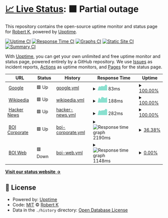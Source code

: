 # [📈 Live Status](https://demo.upptime.js.org): <!--live status--> **🟧 Partial outage**

This repository contains the open-source uptime monitor and status page for [Robert K](http://www.woodst.com/), powered by [Upptime](https://github.com/upptime/upptime).

[![Uptime CI](https://github.com/rk/upptime/workflows/Uptime%20CI/badge.svg)](https://github.com/rk/upptime/actions?query=workflow%3A%22Uptime+CI%22)
[![Response Time CI](https://github.com/rk/upptime/workflows/Response%20Time%20CI/badge.svg)](https://github.com/rk/upptime/actions?query=workflow%3A%22Response+Time+CI%22)
[![Graphs CI](https://github.com/rk/upptime/workflows/Graphs%20CI/badge.svg)](https://github.com/rk/upptime/actions?query=workflow%3A%22Graphs+CI%22)
[![Static Site CI](https://github.com/rk/upptime/workflows/Static%20Site%20CI/badge.svg)](https://github.com/rk/upptime/actions?query=workflow%3A%22Static+Site+CI%22)
[![Summary CI](https://github.com/rk/upptime/workflows/Summary%20CI/badge.svg)](https://github.com/rk/upptime/actions?query=workflow%3A%22Summary+CI%22)

With [Upptime](https://upptime.js.org), you can get your own unlimited and free uptime monitor and status page, powered entirely by a GitHub repository. We use [Issues](https://github.com/rk/upptime/issues) as incident reports, [Actions](https://github.com/rk/upptime/actions) as uptime monitors, and [Pages](https://demo.upptime.js.org) for the status page.

<!--start: status pages-->
<!-- This summary is generated by Upptime (https://github.com/upptime/upptime) -->
<!-- Do not edit this manually, your changes will be overwritten -->
<!-- prettier-ignore -->
| URL | Status | History | Response Time | Uptime |
| --- | ------ | ------- | ------------- | ------ |
| <img alt="" src="https://icons.duckduckgo.com/ip3/www.google.com.ico" height="13"> [Google](https://www.google.com) | 🟩 Up | [google.yml](https://github.com/1ramkrishnan/Upptime/commits/HEAD/history/google.yml) | <details><summary><img alt="Response time graph" src="./graphs/google/response-time-week.png" height="20"> 83ms</summary><br><a href="https://demo.upptime.js.org/history/google"><img alt="Response time 105" src="https://img.shields.io/endpoint?url=https%3A%2F%2Fraw.githubusercontent.com%2F1ramkrishnan%2FUpptime%2FHEAD%2Fapi%2Fgoogle%2Fresponse-time.json"></a><br><a href="https://demo.upptime.js.org/history/google"><img alt="24-hour response time 87" src="https://img.shields.io/endpoint?url=https%3A%2F%2Fraw.githubusercontent.com%2F1ramkrishnan%2FUpptime%2FHEAD%2Fapi%2Fgoogle%2Fresponse-time-day.json"></a><br><a href="https://demo.upptime.js.org/history/google"><img alt="7-day response time 83" src="https://img.shields.io/endpoint?url=https%3A%2F%2Fraw.githubusercontent.com%2F1ramkrishnan%2FUpptime%2FHEAD%2Fapi%2Fgoogle%2Fresponse-time-week.json"></a><br><a href="https://demo.upptime.js.org/history/google"><img alt="30-day response time 96" src="https://img.shields.io/endpoint?url=https%3A%2F%2Fraw.githubusercontent.com%2F1ramkrishnan%2FUpptime%2FHEAD%2Fapi%2Fgoogle%2Fresponse-time-month.json"></a><br><a href="https://demo.upptime.js.org/history/google"><img alt="1-year response time 105" src="https://img.shields.io/endpoint?url=https%3A%2F%2Fraw.githubusercontent.com%2F1ramkrishnan%2FUpptime%2FHEAD%2Fapi%2Fgoogle%2Fresponse-time-year.json"></a></details> | <details><summary><a href="https://demo.upptime.js.org/history/google">100.00%</a></summary><a href="https://demo.upptime.js.org/history/google"><img alt="All-time uptime 100.00%" src="https://img.shields.io/endpoint?url=https%3A%2F%2Fraw.githubusercontent.com%2F1ramkrishnan%2FUpptime%2FHEAD%2Fapi%2Fgoogle%2Fuptime.json"></a><br><a href="https://demo.upptime.js.org/history/google"><img alt="24-hour uptime 100.00%" src="https://img.shields.io/endpoint?url=https%3A%2F%2Fraw.githubusercontent.com%2F1ramkrishnan%2FUpptime%2FHEAD%2Fapi%2Fgoogle%2Fuptime-day.json"></a><br><a href="https://demo.upptime.js.org/history/google"><img alt="7-day uptime 100.00%" src="https://img.shields.io/endpoint?url=https%3A%2F%2Fraw.githubusercontent.com%2F1ramkrishnan%2FUpptime%2FHEAD%2Fapi%2Fgoogle%2Fuptime-week.json"></a><br><a href="https://demo.upptime.js.org/history/google"><img alt="30-day uptime 100.00%" src="https://img.shields.io/endpoint?url=https%3A%2F%2Fraw.githubusercontent.com%2F1ramkrishnan%2FUpptime%2FHEAD%2Fapi%2Fgoogle%2Fuptime-month.json"></a><br><a href="https://demo.upptime.js.org/history/google"><img alt="1-year uptime 100.00%" src="https://img.shields.io/endpoint?url=https%3A%2F%2Fraw.githubusercontent.com%2F1ramkrishnan%2FUpptime%2FHEAD%2Fapi%2Fgoogle%2Fuptime-year.json"></a></details>
| <img alt="" src="https://icons.duckduckgo.com/ip3/en.wikipedia.org.ico" height="13"> [Wikipedia](https://en.wikipedia.org) | 🟩 Up | [wikipedia.yml](https://github.com/1ramkrishnan/Upptime/commits/HEAD/history/wikipedia.yml) | <details><summary><img alt="Response time graph" src="./graphs/wikipedia/response-time-week.png" height="20"> 188ms</summary><br><a href="https://demo.upptime.js.org/history/wikipedia"><img alt="Response time 202" src="https://img.shields.io/endpoint?url=https%3A%2F%2Fraw.githubusercontent.com%2F1ramkrishnan%2FUpptime%2FHEAD%2Fapi%2Fwikipedia%2Fresponse-time.json"></a><br><a href="https://demo.upptime.js.org/history/wikipedia"><img alt="24-hour response time 249" src="https://img.shields.io/endpoint?url=https%3A%2F%2Fraw.githubusercontent.com%2F1ramkrishnan%2FUpptime%2FHEAD%2Fapi%2Fwikipedia%2Fresponse-time-day.json"></a><br><a href="https://demo.upptime.js.org/history/wikipedia"><img alt="7-day response time 188" src="https://img.shields.io/endpoint?url=https%3A%2F%2Fraw.githubusercontent.com%2F1ramkrishnan%2FUpptime%2FHEAD%2Fapi%2Fwikipedia%2Fresponse-time-week.json"></a><br><a href="https://demo.upptime.js.org/history/wikipedia"><img alt="30-day response time 196" src="https://img.shields.io/endpoint?url=https%3A%2F%2Fraw.githubusercontent.com%2F1ramkrishnan%2FUpptime%2FHEAD%2Fapi%2Fwikipedia%2Fresponse-time-month.json"></a><br><a href="https://demo.upptime.js.org/history/wikipedia"><img alt="1-year response time 202" src="https://img.shields.io/endpoint?url=https%3A%2F%2Fraw.githubusercontent.com%2F1ramkrishnan%2FUpptime%2FHEAD%2Fapi%2Fwikipedia%2Fresponse-time-year.json"></a></details> | <details><summary><a href="https://demo.upptime.js.org/history/wikipedia">100.00%</a></summary><a href="https://demo.upptime.js.org/history/wikipedia"><img alt="All-time uptime 100.00%" src="https://img.shields.io/endpoint?url=https%3A%2F%2Fraw.githubusercontent.com%2F1ramkrishnan%2FUpptime%2FHEAD%2Fapi%2Fwikipedia%2Fuptime.json"></a><br><a href="https://demo.upptime.js.org/history/wikipedia"><img alt="24-hour uptime 100.00%" src="https://img.shields.io/endpoint?url=https%3A%2F%2Fraw.githubusercontent.com%2F1ramkrishnan%2FUpptime%2FHEAD%2Fapi%2Fwikipedia%2Fuptime-day.json"></a><br><a href="https://demo.upptime.js.org/history/wikipedia"><img alt="7-day uptime 100.00%" src="https://img.shields.io/endpoint?url=https%3A%2F%2Fraw.githubusercontent.com%2F1ramkrishnan%2FUpptime%2FHEAD%2Fapi%2Fwikipedia%2Fuptime-week.json"></a><br><a href="https://demo.upptime.js.org/history/wikipedia"><img alt="30-day uptime 99.95%" src="https://img.shields.io/endpoint?url=https%3A%2F%2Fraw.githubusercontent.com%2F1ramkrishnan%2FUpptime%2FHEAD%2Fapi%2Fwikipedia%2Fuptime-month.json"></a><br><a href="https://demo.upptime.js.org/history/wikipedia"><img alt="1-year uptime 100.00%" src="https://img.shields.io/endpoint?url=https%3A%2F%2Fraw.githubusercontent.com%2F1ramkrishnan%2FUpptime%2FHEAD%2Fapi%2Fwikipedia%2Fuptime-year.json"></a></details>
| <img alt="" src="https://icons.duckduckgo.com/ip3/news.ycombinator.com.ico" height="13"> [Hacker News](https://news.ycombinator.com) | 🟩 Up | [hacker-news.yml](https://github.com/1ramkrishnan/Upptime/commits/HEAD/history/hacker-news.yml) | <details><summary><img alt="Response time graph" src="./graphs/hacker-news/response-time-week.png" height="20"> 282ms</summary><br><a href="https://demo.upptime.js.org/history/hacker-news"><img alt="Response time 304" src="https://img.shields.io/endpoint?url=https%3A%2F%2Fraw.githubusercontent.com%2F1ramkrishnan%2FUpptime%2FHEAD%2Fapi%2Fhacker-news%2Fresponse-time.json"></a><br><a href="https://demo.upptime.js.org/history/hacker-news"><img alt="24-hour response time 265" src="https://img.shields.io/endpoint?url=https%3A%2F%2Fraw.githubusercontent.com%2F1ramkrishnan%2FUpptime%2FHEAD%2Fapi%2Fhacker-news%2Fresponse-time-day.json"></a><br><a href="https://demo.upptime.js.org/history/hacker-news"><img alt="7-day response time 282" src="https://img.shields.io/endpoint?url=https%3A%2F%2Fraw.githubusercontent.com%2F1ramkrishnan%2FUpptime%2FHEAD%2Fapi%2Fhacker-news%2Fresponse-time-week.json"></a><br><a href="https://demo.upptime.js.org/history/hacker-news"><img alt="30-day response time 288" src="https://img.shields.io/endpoint?url=https%3A%2F%2Fraw.githubusercontent.com%2F1ramkrishnan%2FUpptime%2FHEAD%2Fapi%2Fhacker-news%2Fresponse-time-month.json"></a><br><a href="https://demo.upptime.js.org/history/hacker-news"><img alt="1-year response time 304" src="https://img.shields.io/endpoint?url=https%3A%2F%2Fraw.githubusercontent.com%2F1ramkrishnan%2FUpptime%2FHEAD%2Fapi%2Fhacker-news%2Fresponse-time-year.json"></a></details> | <details><summary><a href="https://demo.upptime.js.org/history/hacker-news">100.00%</a></summary><a href="https://demo.upptime.js.org/history/hacker-news"><img alt="All-time uptime 100.00%" src="https://img.shields.io/endpoint?url=https%3A%2F%2Fraw.githubusercontent.com%2F1ramkrishnan%2FUpptime%2FHEAD%2Fapi%2Fhacker-news%2Fuptime.json"></a><br><a href="https://demo.upptime.js.org/history/hacker-news"><img alt="24-hour uptime 100.00%" src="https://img.shields.io/endpoint?url=https%3A%2F%2Fraw.githubusercontent.com%2F1ramkrishnan%2FUpptime%2FHEAD%2Fapi%2Fhacker-news%2Fuptime-day.json"></a><br><a href="https://demo.upptime.js.org/history/hacker-news"><img alt="7-day uptime 100.00%" src="https://img.shields.io/endpoint?url=https%3A%2F%2Fraw.githubusercontent.com%2F1ramkrishnan%2FUpptime%2FHEAD%2Fapi%2Fhacker-news%2Fuptime-week.json"></a><br><a href="https://demo.upptime.js.org/history/hacker-news"><img alt="30-day uptime 100.00%" src="https://img.shields.io/endpoint?url=https%3A%2F%2Fraw.githubusercontent.com%2F1ramkrishnan%2FUpptime%2FHEAD%2Fapi%2Fhacker-news%2Fuptime-month.json"></a><br><a href="https://demo.upptime.js.org/history/hacker-news"><img alt="1-year uptime 100.00%" src="https://img.shields.io/endpoint?url=https%3A%2F%2Fraw.githubusercontent.com%2F1ramkrishnan%2FUpptime%2FHEAD%2Fapi%2Fhacker-news%2Fuptime-year.json"></a></details>
| <img alt="" src="https://icons.duckduckgo.com/ip3/bankofindia.co.in.ico" height="13"> [BOI Corporate](https://bankofindia.co.in) | 🟩 Up | [boi-corporate.yml](https://github.com/1ramkrishnan/Upptime/commits/HEAD/history/boi-corporate.yml) | <details><summary><img alt="Response time graph" src="./graphs/boi-corporate/response-time-week.png" height="20"> 2190ms</summary><br><a href="https://demo.upptime.js.org/history/boi-corporate"><img alt="Response time 3992" src="https://img.shields.io/endpoint?url=https%3A%2F%2Fraw.githubusercontent.com%2F1ramkrishnan%2FUpptime%2FHEAD%2Fapi%2Fboi-corporate%2Fresponse-time.json"></a><br><a href="https://demo.upptime.js.org/history/boi-corporate"><img alt="24-hour response time 2980" src="https://img.shields.io/endpoint?url=https%3A%2F%2Fraw.githubusercontent.com%2F1ramkrishnan%2FUpptime%2FHEAD%2Fapi%2Fboi-corporate%2Fresponse-time-day.json"></a><br><a href="https://demo.upptime.js.org/history/boi-corporate"><img alt="7-day response time 2190" src="https://img.shields.io/endpoint?url=https%3A%2F%2Fraw.githubusercontent.com%2F1ramkrishnan%2FUpptime%2FHEAD%2Fapi%2Fboi-corporate%2Fresponse-time-week.json"></a><br><a href="https://demo.upptime.js.org/history/boi-corporate"><img alt="30-day response time 3507" src="https://img.shields.io/endpoint?url=https%3A%2F%2Fraw.githubusercontent.com%2F1ramkrishnan%2FUpptime%2FHEAD%2Fapi%2Fboi-corporate%2Fresponse-time-month.json"></a><br><a href="https://demo.upptime.js.org/history/boi-corporate"><img alt="1-year response time 3992" src="https://img.shields.io/endpoint?url=https%3A%2F%2Fraw.githubusercontent.com%2F1ramkrishnan%2FUpptime%2FHEAD%2Fapi%2Fboi-corporate%2Fresponse-time-year.json"></a></details> | <details><summary><a href="https://demo.upptime.js.org/history/boi-corporate">36.38%</a></summary><a href="https://demo.upptime.js.org/history/boi-corporate"><img alt="All-time uptime 82.29%" src="https://img.shields.io/endpoint?url=https%3A%2F%2Fraw.githubusercontent.com%2F1ramkrishnan%2FUpptime%2FHEAD%2Fapi%2Fboi-corporate%2Fuptime.json"></a><br><a href="https://demo.upptime.js.org/history/boi-corporate"><img alt="24-hour uptime 100.00%" src="https://img.shields.io/endpoint?url=https%3A%2F%2Fraw.githubusercontent.com%2F1ramkrishnan%2FUpptime%2FHEAD%2Fapi%2Fboi-corporate%2Fuptime-day.json"></a><br><a href="https://demo.upptime.js.org/history/boi-corporate"><img alt="7-day uptime 36.38%" src="https://img.shields.io/endpoint?url=https%3A%2F%2Fraw.githubusercontent.com%2F1ramkrishnan%2FUpptime%2FHEAD%2Fapi%2Fboi-corporate%2Fuptime-week.json"></a><br><a href="https://demo.upptime.js.org/history/boi-corporate"><img alt="30-day uptime 73.10%" src="https://img.shields.io/endpoint?url=https%3A%2F%2Fraw.githubusercontent.com%2F1ramkrishnan%2FUpptime%2FHEAD%2Fapi%2Fboi-corporate%2Fuptime-month.json"></a><br><a href="https://demo.upptime.js.org/history/boi-corporate"><img alt="1-year uptime 82.29%" src="https://img.shields.io/endpoint?url=https%3A%2F%2Fraw.githubusercontent.com%2F1ramkrishnan%2FUpptime%2FHEAD%2Fapi%2Fboi-corporate%2Fuptime-year.json"></a></details>
| <img alt="" src="https://icons.duckduckgo.com/ip3/boiweb.bankofindia.co.in.ico" height="13"> [BOI Web](https://boiweb.bankofindia.co.in) | 🟥 Down | [boi-web.yml](https://github.com/1ramkrishnan/Upptime/commits/HEAD/history/boi-web.yml) | <details><summary><img alt="Response time graph" src="./graphs/boi-web/response-time-week.png" height="20"> 1148ms</summary><br><a href="https://demo.upptime.js.org/history/boi-web"><img alt="Response time 2981" src="https://img.shields.io/endpoint?url=https%3A%2F%2Fraw.githubusercontent.com%2F1ramkrishnan%2FUpptime%2FHEAD%2Fapi%2Fboi-web%2Fresponse-time.json"></a><br><a href="https://demo.upptime.js.org/history/boi-web"><img alt="24-hour response time 1227" src="https://img.shields.io/endpoint?url=https%3A%2F%2Fraw.githubusercontent.com%2F1ramkrishnan%2FUpptime%2FHEAD%2Fapi%2Fboi-web%2Fresponse-time-day.json"></a><br><a href="https://demo.upptime.js.org/history/boi-web"><img alt="7-day response time 1148" src="https://img.shields.io/endpoint?url=https%3A%2F%2Fraw.githubusercontent.com%2F1ramkrishnan%2FUpptime%2FHEAD%2Fapi%2Fboi-web%2Fresponse-time-week.json"></a><br><a href="https://demo.upptime.js.org/history/boi-web"><img alt="30-day response time 2003" src="https://img.shields.io/endpoint?url=https%3A%2F%2Fraw.githubusercontent.com%2F1ramkrishnan%2FUpptime%2FHEAD%2Fapi%2Fboi-web%2Fresponse-time-month.json"></a><br><a href="https://demo.upptime.js.org/history/boi-web"><img alt="1-year response time 2981" src="https://img.shields.io/endpoint?url=https%3A%2F%2Fraw.githubusercontent.com%2F1ramkrishnan%2FUpptime%2FHEAD%2Fapi%2Fboi-web%2Fresponse-time-year.json"></a></details> | <details><summary><a href="https://demo.upptime.js.org/history/boi-web">0.00%</a></summary><a href="https://demo.upptime.js.org/history/boi-web"><img alt="All-time uptime 63.47%" src="https://img.shields.io/endpoint?url=https%3A%2F%2Fraw.githubusercontent.com%2F1ramkrishnan%2FUpptime%2FHEAD%2Fapi%2Fboi-web%2Fuptime.json"></a><br><a href="https://demo.upptime.js.org/history/boi-web"><img alt="24-hour uptime 0.00%" src="https://img.shields.io/endpoint?url=https%3A%2F%2Fraw.githubusercontent.com%2F1ramkrishnan%2FUpptime%2FHEAD%2Fapi%2Fboi-web%2Fuptime-day.json"></a><br><a href="https://demo.upptime.js.org/history/boi-web"><img alt="7-day uptime 0.00%" src="https://img.shields.io/endpoint?url=https%3A%2F%2Fraw.githubusercontent.com%2F1ramkrishnan%2FUpptime%2FHEAD%2Fapi%2Fboi-web%2Fuptime-week.json"></a><br><a href="https://demo.upptime.js.org/history/boi-web"><img alt="30-day uptime 43.12%" src="https://img.shields.io/endpoint?url=https%3A%2F%2Fraw.githubusercontent.com%2F1ramkrishnan%2FUpptime%2FHEAD%2Fapi%2Fboi-web%2Fuptime-month.json"></a><br><a href="https://demo.upptime.js.org/history/boi-web"><img alt="1-year uptime 63.47%" src="https://img.shields.io/endpoint?url=https%3A%2F%2Fraw.githubusercontent.com%2F1ramkrishnan%2FUpptime%2FHEAD%2Fapi%2Fboi-web%2Fuptime-year.json"></a></details>

<!--end: status pages-->

[**Visit our status website →**](https://demo.upptime.js.org)

## 📄 License

- Powered by: [Upptime](https://github.com/upptime/upptime)
- Code: [MIT](./LICENSE) © [Robert K](http://www.woodst.com/)
- Data in the `./history` directory: [Open Database License](https://opendatacommons.org/licenses/odbl/1-0/)
